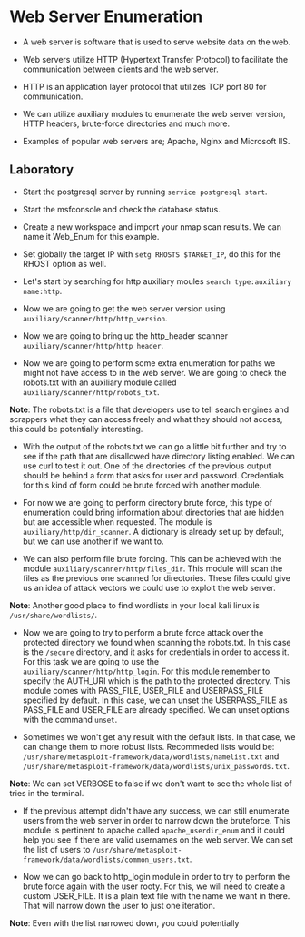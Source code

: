 # Web Server Enumeration

+ A web server is software that is used to serve website data on the web.

+ Web servers utilize HTTP (Hypertext Transfer Protocol) to facilitate the communication between clients and the web server.

+ HTTP is an application layer protocol that utilizes TCP port 80 for communication.

+ We can utilize auxiliary modules to enumerate the web server version, HTTP headers, brute-force directories and much more.

+ Examples of popular web servers are; Apache, Nginx and Microsoft IIS.

## Laboratory

- Start the postgresql server by running `service postgresql start`.

- Start the msfconsole and check the database status.

- Create a new workspace and import your nmap scan results. We can name it Web_Enum for this example.

- Set globally the target IP with `setg RHOSTS $TARGET_IP`, do this for the RHOST option as well.

- Let's start by searching for http auxiliary moules `search type:auxiliary name:http`.

- Now we are going to get the web server version using `auxiliary/scanner/http/http_version`.

- Now we are going to bring up the http_header scanner `auxiliary/scanner/http/http_header`.

- Now we are going to perform some extra enumeration for paths we might not have access to in the web server. We are going to check the robots.txt with an auxiliary module called `auxiliary/scanner/http/robots_txt`.

**Note**: The robots.txt is a file that developers use to tell search engines and scrappers what they can access freely and what they should not access, this could be potentially interesting.

- With the output of the robots.txt we can go a little bit further and try to see if the path that are disallowed have directory listing enabled. We can use curl to test it out. One of the directories of the previous output should be behind a form that asks for user and password. Credentials for this kind of form could be brute forced with another module.

- For now we are going to perform directory brute force, this type of enumeration could bring information about directories that are hidden but are accessible when requested. The module is `auxiliary/http/dir_scanner`. A dictionary is already set up by default, but we can use another if we want to.

- We can also perform file brute forcing. This can be achieved with the module `auxiliary/scanner/http/files_dir`. This module will scan the files as the previous one scanned for directories. These files could give us an idea of attack vectors we could use to exploit the web server.

**Note**: Another good place to find wordlists in your local kali linux is `/usr/share/wordlists/`.

- Now we are going to try to perform a brute force attack over the protected directory we found when scanning the robots.txt. In this case is the `/secure` directory, and it asks for credentials in order to access it. For this task we are going to use the `auxiliary/scanner/http/http_login`. For this module remember to specify the AUTH_URI which is the path to the protected directory. This module comes with PASS_FILE, USER_FILE and USERPASS_FILE specified by default. In this case, we can unset the USERPASS_FILE as PASS_FILE and USER_FILE are already specified. We can unset options with the command `unset`.

- Sometimes we won't get any result with the default lists. In that case, we can change them to more robust lists. Recommeded lists would be: `/usr/share/metasploit-framework/data/wordlists/namelist.txt` and `/usr/share/metasploit-framework/data/wordlists/unix_passwords.txt`.

**Note**: We can set VERBOSE to false if we don't want to see the whole list of tries in the terminal.

- If the previous attempt didn't have any success, we can still enumerate users from the web server in order to narrow down the bruteforce. This module is pertinent to apache called `apache_userdir_enum` and it could help you see if there are valid usernames on the web server. We can set the list of users to `/usr/share/metasploit-framework/data/wordlists/common_users.txt`.

- Now we can go back to http_login module in order to try to perform the brute force again with the user rooty. For this, we will need to create a custom USER_FILE. It is a plain text file with the name we want in there. That will narrow down the user to just one iteration.

**Note**: Even with the list narrowed down, you could potentially 
